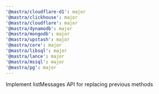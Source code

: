 ```yaml
---
'@mastra/cloudflare-d1': major
'@mastra/clickhouse': major
'@mastra/cloudflare': major
'@mastra/dynamodb': major
'@mastra/mongodb': major
'@mastra/upstash': major
'@mastra/core': major
'@mastra/libsql': major
'@mastra/lance': major
'@mastra/mssql': major
'@mastra/pg': major
---
```


Implement listMessages API for replacing previous methods
